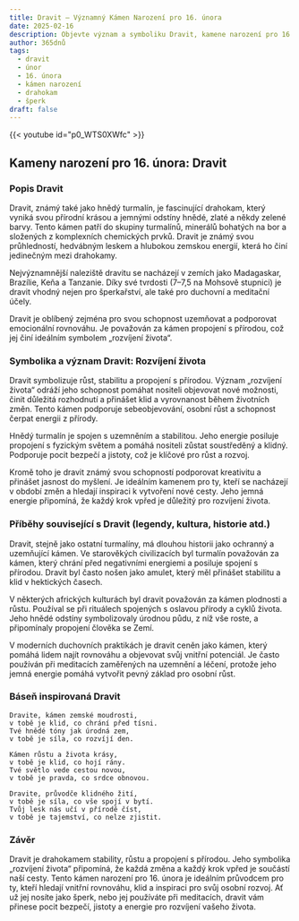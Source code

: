 ```yaml
---
title: Dravit – Významný Kámen Narození pro 16. února
date: 2025-02-16
description: Objevte význam a symboliku Dravit, kamene narození pro 16. února, který symbolizuje Rozvíjení života. Přečtěte si legendy a inspirující příběhy.
author: 365dnů
tags:
  - dravit
  - únor
  - 16. února
  - kámen narození
  - drahokam
  - šperk
draft: false
---
```


{{< youtube id="p0_WTS0XWfc" >}}


## Kameny narození pro 16. února: Dravit

### Popis Dravit

Dravit, známý také jako hnědý turmalín, je fascinující drahokam, který vyniká svou přírodní krásou a jemnými odstíny hnědé, zlaté a někdy zelené barvy. Tento kámen patří do skupiny turmalínů, minerálů bohatých na bor a složených z komplexních chemických prvků. Dravit je známý svou průhledností, hedvábným leskem a hlubokou zemskou energií, která ho činí jedinečným mezi drahokamy.

Nejvýznamnější naleziště dravitu se nacházejí v zemích jako Madagaskar, Brazílie, Keňa a Tanzanie. Díky své tvrdosti (7–7,5 na Mohsově stupnici) je dravit vhodný nejen pro šperkařství, ale také pro duchovní a meditační účely.

Dravit je oblíbený zejména pro svou schopnost uzemňovat a podporovat emocionální rovnováhu. Je považován za kámen propojení s přírodou, což jej činí ideálním symbolem „rozvíjení života“.

### Symbolika a význam Dravit: Rozvíjení života

Dravit symbolizuje růst, stabilitu a propojení s přírodou. Význam „rozvíjení života“ odráží jeho schopnost pomáhat nositeli objevovat nové možnosti, činit důležitá rozhodnutí a přinášet klid a vyrovnanost během životních změn. Tento kámen podporuje sebeobjevování, osobní růst a schopnost čerpat energii z přírody.

Hnědý turmalín je spojen s uzemněním a stabilitou. Jeho energie posiluje propojení s fyzickým světem a pomáhá nositeli zůstat soustředěný a klidný. Podporuje pocit bezpečí a jistoty, což je klíčové pro růst a rozvoj.

Kromě toho je dravit známý svou schopností podporovat kreativitu a přinášet jasnost do myšlení. Je ideálním kamenem pro ty, kteří se nacházejí v období změn a hledají inspiraci k vytvoření nové cesty. Jeho jemná energie připomíná, že každý krok vpřed je důležitý pro rozvíjení života.

### Příběhy související s Dravit (legendy, kultura, historie atd.)

Dravit, stejně jako ostatní turmalíny, má dlouhou historii jako ochranný a uzemňující kámen. Ve starověkých civilizacích byl turmalín považován za kámen, který chrání před negativními energiemi a posiluje spojení s přírodou. Dravit byl často nošen jako amulet, který měl přinášet stabilitu a klid v hektických časech.

V některých afrických kulturách byl dravit považován za kámen plodnosti a růstu. Používal se při rituálech spojených s oslavou přírody a cyklů života. Jeho hnědé odstíny symbolizovaly úrodnou půdu, z níž vše roste, a připomínaly propojení člověka se Zemí.

V moderních duchovních praktikách je dravit ceněn jako kámen, který pomáhá lidem najít rovnováhu a objevovat svůj vnitřní potenciál. Je často používán při meditacích zaměřených na uzemnění a léčení, protože jeho jemná energie pomáhá vytvořit pevný základ pro osobní růst.

### Báseň inspirovaná Dravit

```
Dravite, kámen zemské moudrosti,  
v tobě je klid, co chrání před tísni.  
Tvé hnědé tóny jak úrodná zem,  
v tobě je síla, co rozvíjí den.  

Kámen růstu a života krásy,  
v tobě je klid, co hojí rány.  
Tvé světlo vede cestou novou,  
v tobě je pravda, co srdce obnovou.  

Dravite, průvodče klidného žití,  
v tobě je síla, co vše spojí v bytí.  
Tvůj lesk nás učí v přírodě číst,  
v tobě je tajemství, co nelze zjistit.  
```

### Závěr

Dravit je drahokamem stability, růstu a propojení s přírodou. Jeho symbolika „rozvíjení života“ připomíná, že každá změna a každý krok vpřed je součástí naší cesty. Tento kámen narození pro 16. února je ideálním průvodcem pro ty, kteří hledají vnitřní rovnováhu, klid a inspiraci pro svůj osobní rozvoj. Ať už jej nosíte jako šperk, nebo jej používáte při meditacích, dravit vám přinese pocit bezpečí, jistoty a energie pro rozvíjení vašeho života.